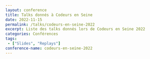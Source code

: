 ```yaml
---
layout: conference
title: Talks donnés à Codeurs en Seine
date: 2022-11-15
permalink: /talks/codeurs-en-seine-2022
excerpt: Liste des talks donnés lors de Codeurs en Seine 2022
categories: Conférences
tags: 
 - ["Slides", "Replays"]
conference-name: codeurs-en-seine-2022
---
```

